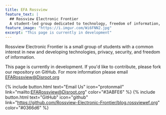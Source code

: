 ```yaml
---
title: EFA Rossview
feature_text: |
  ## Rossview Electronic Frontier
  A student-led group dedicated to technology, freedom of information, and online rights. 
feature_image: "https://i.imgur.com/Wi6FNN2.jpg"
excerpt: "This page is currently in development"
---
```


Rossview Electronic Frontier is a small group of students with a common interest in new and developing technologies, privacy, security, and freedom of information.

This page is currently in development.
If you'd like to contribute, please fork our repository on GitHub. For more information please email EFARossview@Disroot.org
<script src="https://widget.battleforthenet.com/widget.js" async></script>


{% include button.html text="Email Us" icon="protonmail" link="mailto:EFARossview@Disroot.org" color="#3ABFE6" %}
{% include button.html text="GitHub" icon="github" link="https://github.com/Rossview-Electronic-Frontier/blog.rossviewef.org" color="#0366d6" %}



